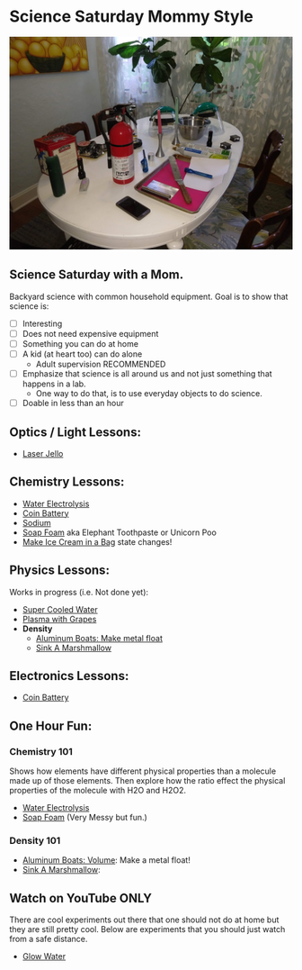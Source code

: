 # Science Saturday Mommy Style
![](./images/sciencesat.jpg )

## Science Saturday with a Mom.

Backyard science with common household equipment.
Goal is to show that science is:
- [ ] Interesting
- [ ] Does not need expensive equipment
- [ ] Something you can do at home
- [ ] A kid (at heart too) can do alone
    * Adult supervision RECOMMENDED
- [ ] Emphasize that science is all around us and not just something that happens in a lab.  
    * One way to do that, is to use everyday objects to do science.
- [ ] Doable in less than an hour

## Optics / Light Lessons:
* [Laser Jello](./lessons/LaserJello.md)


## Chemistry Lessons:
* [Water Electrolysis](./lessons/WaterElectrolysis.md)
* [Coin Battery](./lessons/CoinBattery.md)
* [Sodium](./lessons/Sodium.md)  
* [Soap Foam](./lessons/SoapFoam.md) aka Elephant Toothpaste or Unicorn Poo
* [Make Ice Cream in a Bag](https://www.yourhomebasedmom.com/ice-cream-bag/) state changes!

## Physics Lessons:
Works in progress (i.e. Not done yet):
* [Super Cooled Water](./lessons/CoolWater.md)
* [Plasma with Grapes](./lessons/PlasmaGrapes.md)
* **Density**
    * [Aluminum Boats: Make metal float](./lessons/AlBoats.md)
    * [Sink A Marshmallow](./lessons/SinkAMarshmallow.md)

## Electronics Lessons:
* [Coin Battery](./lessons/CoinBattery.md)


## One Hour Fun:
### Chemistry 101
Shows how elements have different physical properties than a molecule made up of those elements.  Then explore how the ratio effect the physical properties of the molecule with H2O and H2O2.
* [Water Electrolysis](./lessons/WaterElectrolysis.md)
* [Soap Foam](./lessons/SoapFoam.md) (Very Messy but fun.)

### Density 101
* [Aluminum Boats: Volume](./lessons/AlBoats.md): Make a metal float!
* [Sink A Marshmallow](./lessons/SinkAMarshmallow.md):


## Watch on YouTube ONLY
There are cool experiments out there that one should not do at home but they are still pretty cool.  Below are experiments that you should just watch from a safe distance.
* [Glow Water](./lessons/GlowWater.md)

